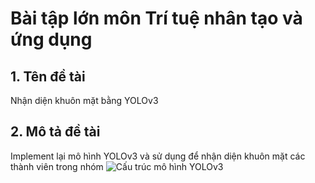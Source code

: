# Bài tập lớn môn Trí tuệ nhân tạo và ứng dụng
## 1. Tên đề tài 
Nhận diện khuôn mặt bằng YOLOv3
## 2. Mô tả đề tài
Implement lại mô hình YOLOv3 và sử dụng để nhận diện khuôn mặt các thành viên trong nhóm
![Cấu trúc mô hình YOLOv3](https://miro.medium.com/v2/resize:fit:2000/format:webp/1*d4Eg17IVJ0L41e7CTWLLSg.png)
 

